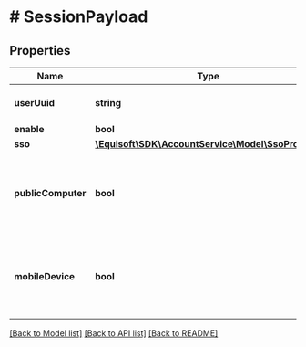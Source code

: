 # # SessionPayload

## Properties

Name | Type | Description | Notes
------------ | ------------- | ------------- | -------------
**userUuid** | **string** | Globally unique identifier. | 
**enable** | **bool** |  | 
**sso** | [**\Equisoft\SDK\AccountService\Model\SsoProvider**](SsoProvider.md) |  | [optional] 
**publicComputer** | **bool** | Indicate that the session is initiated from a public computer. | 
**mobileDevice** | **bool** | Indicate that the session is initiated from a mobile device. | 

[[Back to Model list]](../../README.md#documentation-for-models) [[Back to API list]](../../README.md#documentation-for-api-endpoints) [[Back to README]](../../README.md)


